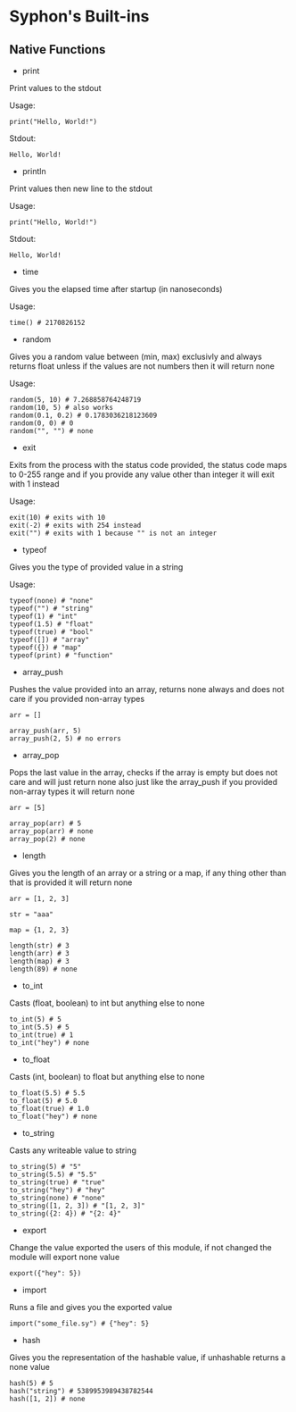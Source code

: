 # Syphon's Built-ins

## Native Functions

- print

Print values to the stdout

Usage:

```
print("Hello, World!")
```

Stdout:

```
Hello, World!
```

- println

Print values then new line to the stdout

Usage:

```
print("Hello, World!")
```

Stdout:

```
Hello, World!

```

- time

Gives you the elapsed time after startup (in nanoseconds)

Usage:

```
time() # 2170826152
```

- random

Gives you a random value between (min, max) exclusivly and always returns float unless if the values are not numbers then it will return none

Usage:

```
random(5, 10) # 7.268858764248719
random(10, 5) # also works
random(0.1, 0.2) # 0.1783036218123609
random(0, 0) # 0
random("", "") # none
```

- exit

Exits from the process with the status code provided, the status code maps to 0-255 range and if you provide any value other than integer it will exit with 1 instead

Usage:

```
exit(10) # exits with 10
exit(-2) # exits with 254 instead
exit("") # exits with 1 because "" is not an integer
```

- typeof

Gives you the type of provided value in a string

Usage:

```
typeof(none) # "none"
typeof("") # "string"
typeof(1) # "int"
typeof(1.5) # "float"
typeof(true) # "bool"
typeof([]) # "array"
typeof({}) # "map"
typeof(print) # "function"
```

- array_push

Pushes the value provided into an array, returns none always and does not care if you provided non-array types

```
arr = []

array_push(arr, 5)
array_push(2, 5) # no errors
```

- array_pop

Pops the last value in the array, checks if the array is empty but does not care and will just return none also just like the array_push if you provided non-array types it will return none

```
arr = [5]

array_pop(arr) # 5
array_pop(arr) # none
array_pop(2) # none
```

- length

Gives you the length of an array or a string or a map, if any thing other than that is provided it will return none

```
arr = [1, 2, 3]

str = "aaa"

map = {1, 2, 3}

length(str) # 3
length(arr) # 3
length(map) # 3
length(89) # none
```

- to_int

Casts (float, boolean) to int but anything else to none

```
to_int(5) # 5
to_int(5.5) # 5
to_int(true) # 1
to_int("hey") # none
```

- to_float

Casts (int, boolean) to float but anything else to none

```
to_float(5.5) # 5.5
to_float(5) # 5.0
to_float(true) # 1.0
to_float("hey") # none
```

- to_string

Casts any writeable value to string

```
to_string(5) # "5"
to_string(5.5) # "5.5"
to_string(true) # "true"
to_string("hey") # "hey" 
to_string(none) # "none"
to_string([1, 2, 3]) # "[1, 2, 3]"
to_string({2: 4}) # "{2: 4}"
```

- export

Change the value exported the users of this module, if not changed the module will export none value

```
export({"hey": 5})
```

- import

Runs a file and gives you the exported value

```
import("some_file.sy") # {"hey": 5}
```

- hash

Gives you the representation of the hashable value, if unhashable returns a none value

```
hash(5) # 5
hash("string") # 5389953989438782544
hash([1, 2]) # none
```
